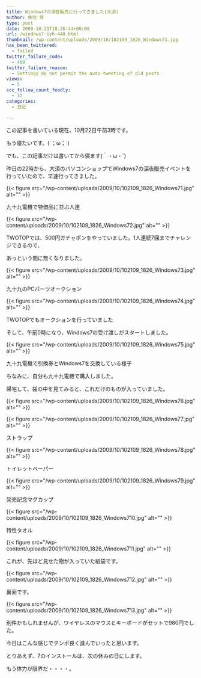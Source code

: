 ```yaml
---
title: Windows7の深夜販売に行ってきました(大須)
author: 魚住 惇
type: post
date: 2009-10-21T18:26:44+00:00
url: /windows7-iyh-448.html
thumbnail: /wp-content/uploads/2009/10/102109_1826_Windows71.jpg
has_been_twittered:
  - failed
twitter_failure_code:
  - 400
twitter_failure_reason:
  - Settings do not permit the auto-tweeting of old posts
views:
  - 5
scc_follow_count_feedly:
  - 37
categories:
  - 日記

---
```

この記事を書いている現在、10月22日午前3時です。

もう寝たいです。(´；ω；\`)</p> 

でも、この記事だけは書いてから寝ます(｀・ω・´)</p> 

昨日の22時から、大須のパソコンショップでWindows7の深夜販売イベントを行っていたので、早速行ってきました。</p> 

<!--more-->

{{< figure src="/wp-content/uploads/2009/10/102109_1826_Windows71.jpg" alt="" >}} 

九十九電機で特価品に並ぶ人達</p> 

{{< figure src="/wp-content/uploads/2009/10/102109_1826_Windows72.jpg" alt="" >}} 

TWOTOPでは、500円ガチャポンをやっていました。1人連続7回までチャレンジできるので、

あっという間に無くなりました。</p> 

{{< figure src="/wp-content/uploads/2009/10/102109_1826_Windows73.jpg" alt="" >}} 

九十九のPCパーツオークション</p> 

{{< figure src="/wp-content/uploads/2009/10/102109_1826_Windows74.jpg" alt="" >}} 

TWOTOPでもオークションを行っていました</p> </p> 

そして、午前0時になり、Windows7の受け渡しがスタートしました。</p> 

{{< figure src="/wp-content/uploads/2009/10/102109_1826_Windows75.jpg" alt="" >}} 

九十九電機で引換券とWindows7を交換している様子</p> 

ちなみに、自分も九十九電機で購入しました。</p> </p> 

帰宅して、袋の中を見てみると、これだけのものが入っていました。

{{< figure src="/wp-content/uploads/2009/10/102109_1826_Windows76.jpg" alt="" >}} </p> </p> 

{{< figure src="/wp-content/uploads/2009/10/102109_1826_Windows77.jpg" alt="" >}} 

ストラップ</p> 

{{< figure src="/wp-content/uploads/2009/10/102109_1826_Windows78.jpg" alt="" >}} 

トイレットペーパー</p> 

{{< figure src="/wp-content/uploads/2009/10/102109_1826_Windows79.jpg" alt="" >}} 

発売記念マグカップ</p> 

{{< figure src="/wp-content/uploads/2009/10/102109_1826_Windows710.jpg" alt="" >}} 

特性タオル</p> 

{{< figure src="/wp-content/uploads/2009/10/102109_1826_Windows711.jpg" alt="" >}} 

これが、先ほど見せた物が入っていた紙袋です。</p> 

{{< figure src="/wp-content/uploads/2009/10/102109_1826_Windows712.jpg" alt="" >}} 

裏面です。</p> 

{{< figure src="/wp-content/uploads/2009/10/102109_1826_Windows713.jpg" alt="" >}} 

別件かもしれませんが、ワイヤレスのマウスとキーボードがセットで980円でした。</p> 

今日はこんな感じでテンポ良く進んでいったと思います。

とりあえず、7のインストールは、次の休みの日にします。

もう体力が限界だ・・・・。